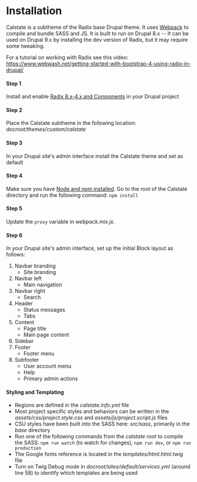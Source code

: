 # Installation

Calstate is a subtheme of the Radix base Drupal theme. It uses [Webpack](https://webpack.js.org) to compile and bundle SASS and JS. It is built to run on Drupal 8.x -- It can be used on Drupal 9.x by installing the dev version of Radix, but it may require some tweaking.

For a tutorial on working with Radix see this video: https://www.webwash.net/getting-started-with-bootstrap-4-using-radix-in-drupal/

#### Step 1
Install and enable [Radix 8.x-4.x and Components](https://www.drupal.org/project/radix) in your Drupal project

#### Step 2
Place the Calstate subtheme in the following location: *docroot/themes/custom/calstate*

#### Step 3
In your Drupal site's admin interface install the Calstate theme and set as default

#### Step 4
Make sure you have [Node and npm installed](https://docs.npmjs.com/getting-started/installing-node). 
Go to the root of the Calstate directory and run the following command: `npm install` 

#### Step 5
Update the `proxy` variable in *webpack.mix.js*.

#### Step 6
In your Drupal site's admin interface, set up the initial Block layout as follows:
1. Navbar branding
	* Site branding
2. Navbar left
	* Main navigation
3. Navbar right
	* Search
4. Header
	* Status messages
	* Tabs
5. Content
	* Page title
	* Main page content
6. Sidebar
7. Footer
	* Footer menu
8. Subfooter
	* User account menu
	* Help
	* Primary admin actions

#### Styling and Templating
* Regions are defined in the *calstate.info.yml* file
* Most project specific styles and behaviors can be written in the *assets/css/project.style.css* and *assets/js/project.script.js* files
* CSU styles have been built into the SASS here: *src/sass*, primarily in the *base* directory
* Run one of the following commands from the *calstate* root to compile the SASS: `npm run watch` (to watch for changes), `npm run dev`, or `npm run production` 
* The Google fonts reference is located in the *templates/html.html.twig* file
* Turn on Twig Debug mode in *docroot/sites/default/services.yml* (around line 58) to identify which templates are being used
